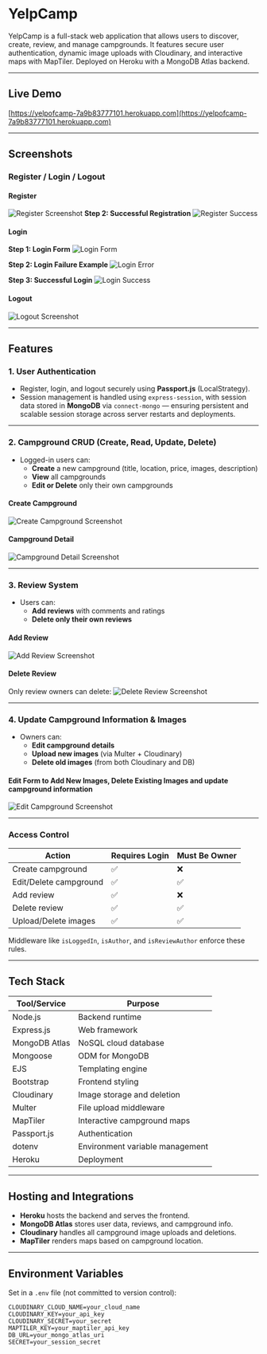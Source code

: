 # YelpCamp

YelpCamp is a full-stack web application that allows users to discover, create, review, and manage campgrounds. It features secure user authentication, dynamic image uploads with Cloudinary, and interactive maps with MapTiler. Deployed on Heroku with a MongoDB Atlas backend.

---

## Live Demo

[https://yelpofcamp-7a9b83777101.herokuapp.com](https://yelpofcamp-7a9b83777101.herokuapp.com)

---

## Screenshots

### Register / Login / Logout

#### Register
![Register Screenshot](screenshots/registration_form.png)
**Step 2: Successful Registration**
![Register Success](screenshots/registration_success.png)

#### Login

**Step 1: Login Form**
![Login Form](screenshots/login_form.png)

**Step 2: Login Failure Example**
![Login Error](screenshots/login_error.png)

**Step 3: Successful Login**
![Login Success](screenshots/login_success.png)

#### Logout
![Logout Screenshot](screenshots/logout.png)

---

## Features

### 1. User Authentication

- Register, login, and logout securely using **Passport.js** (LocalStrategy).
- Session management is handled using `express-session`, with session data stored in **MongoDB** via `connect-mongo` — ensuring persistent and scalable session storage across server restarts and deployments.
  
---

### 2. Campground CRUD (Create, Read, Update, Delete)

- Logged-in users can:
  - **Create** a new campground (title, location, price, images, description)
  - **View** all campgrounds
  - **Edit or Delete** only their own campgrounds

#### Create Campground
![Create Campground Screenshot](screenshots/create_campground.png)

#### Campground Detail
![Campground Detail Screenshot](screenshots/campground_detail.png)

---

### 3. Review System

- Users can:
  - **Add reviews** with comments and ratings
  - **Delete only their own reviews**

#### Add Review
![Add Review Screenshot](screenshots/add_review.png)

#### Delete Review
Only review owners can delete:
![Delete Review Screenshot](screenshots/delete_review.png)

---

### 4. Update Campground Information & Images

- Owners can:
  - **Edit campground details**
  - **Upload new images** (via Multer + Cloudinary)
  - **Delete old images** (from both Cloudinary and DB)

#### Edit Form to Add New Images, Delete Existing Images and update campground information
![Edit Campground Screenshot](screenshots/edit_campground.png)

---

### Access Control

| Action                      | Requires Login | Must Be Owner |
|-----------------------------|----------------|---------------|
| Create campground           | ✅              | ❌            |
| Edit/Delete campground      | ✅              | ✅            |
| Add review                  | ✅              | ❌            |
| Delete review               | ✅              | ✅            |
| Upload/Delete images        | ✅              | ✅            |

Middleware like `isLoggedIn`, `isAuthor`, and `isReviewAuthor` enforce these rules.

---

## Tech Stack

| Tool/Service     | Purpose                                |
|------------------|----------------------------------------|
| Node.js          | Backend runtime                        |
| Express.js       | Web framework                          |
| MongoDB Atlas    | NoSQL cloud database                   |
| Mongoose         | ODM for MongoDB                        |
| EJS              | Templating engine                      |
| Bootstrap        | Frontend styling                       |
| Cloudinary       | Image storage and deletion             |
| Multer           | File upload middleware                 |
| MapTiler         | Interactive campground maps            |
| Passport.js      | Authentication                         |
| dotenv           | Environment variable management        |
| Heroku           | Deployment                             |

---

## Hosting and Integrations

- **Heroku** hosts the backend and serves the frontend.
- **MongoDB Atlas** stores user data, reviews, and campground info.
- **Cloudinary** handles all campground image uploads and deletions.
- **MapTiler** renders maps based on campground location.

---

## Environment Variables

Set in a `.env` file (not committed to version control):

```env
CLOUDINARY_CLOUD_NAME=your_cloud_name
CLOUDINARY_KEY=your_api_key
CLOUDINARY_SECRET=your_secret
MAPTILER_KEY=your_maptiler_api_key
DB_URL=your_mongo_atlas_uri
SECRET=your_session_secret

